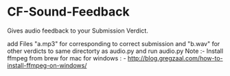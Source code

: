 # CF-Sound-Feedback
Gives audio feedback to your Submission Verdict.

add Files "a.mp3" for corresponding to correct submission and "b.wav" for other verdicts to same directorty as audio.py and run
audio.py
Note :- Install ffmpeg from brew for mac
for windows : - http://blog.gregzaal.com/how-to-install-ffmpeg-on-windows/
